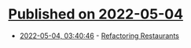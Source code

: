 # [Published on 2022-05-04](index.md)

* [2022-05-04, 03:40:46](https://news.ycombinator.com/item?id=31256487) - [Refactoring Restaurants](https://www.thediff.co/p/refactoring-restaurants)
